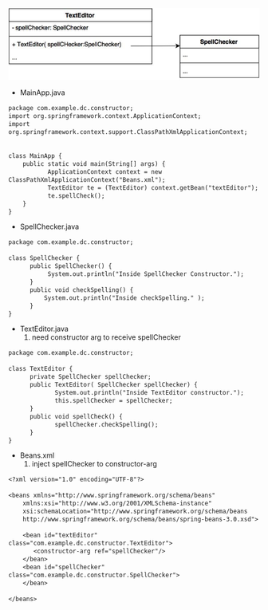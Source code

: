 ![alt tag](https://github.com/rcschen/java-spring-study/blob/master/8_1_dependency_injection_constructor/conType.jpg)

- MainApp.java
```
package com.example.dc.constructor;
import org.springframework.context.ApplicationContext;
import org.springframework.context.support.ClassPathXmlApplicationContext;

 
class MainApp {
    public static void main(String[] args) {
           ApplicationContext context = new ClassPathXmlApplicationContext("Beans.xml");
           TextEditor te = (TextEditor) context.getBean("textEditor");
           te.spellCheck();
    }
}

```
- SpellChecker.java
```
package com.example.dc.constructor;

class SpellChecker {
      public SpellChecker() {
           System.out.println("Inside SpellChecker Constructor.");
      }
      public void checkSpelling() {
          System.out.println("Inside checkSpelling." );
      }
}

```
- TextEditor.java
  1. need constructor arg to receive spellChecker
```
package com.example.dc.constructor;

class TextEditor {
      private SpellChecker spellChecker;
      public TextEditor( SpellChecker spellChecker) {
             System.out.println("Inside TextEditor constructor.");
             this.spellChecker = spellChecker;
      }
      public void spellCheck() {
             spellChecker.checkSpelling();
      }
}

```
- Beans.xml
  1. <constructor-arg ref="spellChecker"/> inject spellChecker to constructor-arg
```
<?xml version="1.0" encoding="UTF-8"?>

<beans xmlns="http://www.springframework.org/schema/beans"
    xmlns:xsi="http://www.w3.org/2001/XMLSchema-instance"
    xsi:schemaLocation="http://www.springframework.org/schema/beans
    http://www.springframework.org/schema/beans/spring-beans-3.0.xsd">
   
    <bean id="textEditor" class="com.example.dc.constructor.TextEditor">
       <constructor-arg ref="spellChecker"/>
    </bean>
    <bean id="spellChecker" class="com.example.dc.constructor.SpellChecker">
    </bean>

</beans>

```
